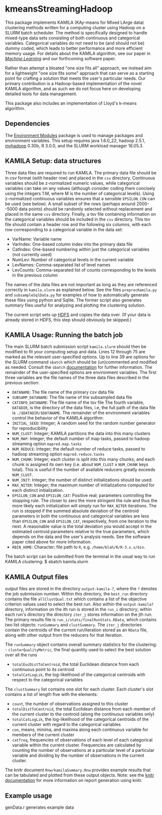 # kmeansStreamingHadoop

This package implements KAMILA (KAy-means for MIxed LArge data) clustering methods written for a computing cluster using Hadoop on a SLURM batch scheduler.
The method is specifically designed to handle mixed-type data sets consisting of both continuous and categorical variables.
Categorical variables do not need to be (and should not be) dummy coded, which leads to better performance and more efficient memory usage.
For details about the KAMILA algorithm, see our paper in [*Machine Learning*](http://link.springer.com/article/10.1007/s10994-016-5575-7) and our forthcoming software paper.

Rather than attempt a bloated "one size fits all" approach, we instead aim for a lightweight "one size fits some" approach that can serve as a starting point for crafting a solution that meets the user's particular needs.
Our primary contribution is a Hadoop-based implementation of the novel KAMILA algorithm, and as such we do not focus here on developing detailed tools for data management.

This package also includes an implementation of Lloyd's k-means algorithm.

## Dependencies

The [Environment Modules](http://www.modules.sourceforge.net) package is used to manage packages and environment variables.
This setup requires java 1.6.0\_22, hadoop 2.5.1, [myhadoop](https://github.com/glennklockwood/myhadoop/tree/v0.30b) 0.30b, R 3.0.0, and the SLURM workload manager 16.05.3.

## KAMILA Setup: data structures

Three data files are required to run KAMILA.
The primary data file should be in csv format (with header row) and placed in the `csv` directory.
Continuous variables should be z-normalized numeric values, while categorical variables can take on any values (although consider coding them concisely using the integers 1:M, where M is the number of categorical levels).
Using z-normalized continuous variables ensures that a sensible `EPSILON_CON` can be used (see below).
A small subset of the rows (perhaps around 2000--5000 data points) should be randomly selected without replacement and placed in the same `csv` directory.
Finally, a tsv file containing information on the categorical variables should be included in the `csv` directory.
This tsv file should contain a header row and the following six columns, with each row corresponding to a categorical variable in the data set:
 - VarName: Variable name
 - VarIndex: One-based column index into the primary data file
 - CatIndex: One-based numbering within just the categorical variables (not currently used)
 - NumLev: Number of categorical levels in the current variable
 - LevNames: Comma-separated list of level names
 - LevCounts: Comma-separated list of counts corresponding to the levels in the previous column

The names of the data files are not important as long as they are referenced correctly in `kamila.slurm` as explained below.
See the files `preprocKamila.py` and `subsampleSqlData.py` for examples of how to automatically generate these files using python and Sqlite.
The former script also generates summary files useful for analyzing and plotting the clustering solution.

The current script sets up [HDFS](https://hadoop.apache.org/docs/r2.5.2/hadoop-project-dist/hadoop-hdfs/HdfsUserGuide.html) and copies the data over.
(If your data is already stored in HDFS, this step should obviously be skipped.)

## KAMILA Usage: Running the batch job

The main SLURM batch submission script `kamila.slurm` should then be modified to fit your computing setup and data.
Lines 12 through 75 are marked as the relevant user-specified options.
Up to line 39 are options for the SLURM command `sbatch` which should be (un)commented and modified as needed.
Consult the `sbatch` [documentation](http://www.slurm.schedmd.com/sbatch.html) for further information.
The remainder of the user-specified options are environment variables.
The first three variables are the file names of the three data files described in the previous section:
 - `DATANAME`: The file name of the primary csv data file
 - `SUBSAMP_DATANAME`: The file name of the subsampled data file
 - `CATINFO_DATANAME`: The file name of the tsv file 
The fourth variable, `DATADIR`, is the directory of the data files, i.e, the full path of the data file is `./$DATADIR/$DATANAME`.
The remainder of the environment variables control the behavior of the KAMILA algorithm:
 - `INITIAL_SEED`: Integer; A random seed for the random number generator for reproducibility
 - `NUM_CLUST`: Integer; KAMILA partitions the data into this many clusters
 - `NUM_MAP`: Integer; the default number of map tasks, passed to hadoop streaming option `mapred.map.tasks`
 - `NUM_REDUCE`: Integer; the default number of reduce tasks, passed to hadoop streaming option `mapred.reduce.tasks`
 - `NUM_CHUNK`: Integer; each cluster is split into this many chunks, and each chunk is assigned its own key (i.e. about `NUM_CLUST` x `NUM_CHUNK` keys total). This is useful if the number of available reducers greatly exceeds `NUM_CLUST`.
 - `NUM_INIT`: Integer; the number of distinct initializations should be used.
 - `MAX_NITER`: Integer; the maximum number of initializations computed for each distinct initialization.
 - `EPSILON_CON` and `EPSILON_CAT`: Positive real; parameters controlling the stopping rule. The closer to zero the more stringent the rule and thus the more likely each initialization will simply run for `MAX_NITER` iterations. The run is stopped if the summed absolute deviation of the centroid parameters in both the continuous and categorical variables are less than `EPSILON_CON` and `EPSILON_CAT`, respectively, from one iteration to the next. A reasonable value is the total deviation you would accept in the estimated centroid parameters relative to the true parameters, which depends on the data and the user's analysis needs. See the software paper cited above for more information.
 - `RBIN_HOME`: Character; file path to `R`, e.g. `/home/blah/R/R-3.x.x/bin`.

The batch script can be submitted from the terminal in the usual way to run KAMILA clustering:
    $ sbatch kamila.slurm

## KAMILA Output files

output files are stored in the directory `output-kamila-?`, where the `?` denotes the job submission number.
Within this directory, the `best_run` directory contains the file `allClustQual.txt` which contains a list of the objective criterion values used to select the best run.
Also within the `output-kamila?` directory, information on the ith run is stored in the `run_i` directory; within each run's directory the directory `iter_j` stores information on the jth run.
The primary results file is `run_i/stats/finalRunStats.RData`, which contains two list objects: `runSummary` and `clustSummary`.
The `iter_j` directories contain the centroids of the current run/iteration stored as an `RData` file, along with other output from the reducers for that iteration.

The `runSummary` object contains overall summary statistics for the clustering: - `clusterQualityMetric`, the final quantity used to select the best solution over all the runs
 - `totalEucDistToCentroid`, the total Euclidean distance from each continuous point to its centroid
 - `totalCatLogLik`, the log-likelihood of the categorical centroids with respect to the categorical variables

The `clustSummary` list contains one slot for each cluster.
Each cluster's slot contains a list of length five with the elements:
 - `count`, the number of observations assigned to this cluster
 - `totalDistToCentroid`, the total Euclidean distance from each member of the current cluster to the centroid (along the continuous variables only)
 - `totalCatLogLik`, the log-likelihood of the categorical centroids of the current cluster with regard to the categorical variables
 - `con`, means, minima, and maxima along each continuous variable for members of the current cluster
 - `catfreq`, frequencies of observations of each level of each categorical variable within the current cluster. Frequencies are calculated by counting the number of observations at a particular level of a particular variable and dividing by the number of observations in the current cluster.

The knitr document `Rnw/kamilaSummary.Rnw` provides example results that can be tabulated and plotted from these output objects.
Note: see the [knitr documentation](http://yihui.name/knitr/) for more information on report generation using knitr.

## Example usage

genData.r generates example data

